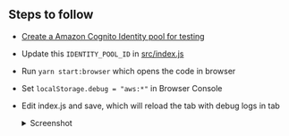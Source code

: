 ## Steps to follow

- [Create a Amazon Cognito Identity pool for testing](https://docs.aws.amazon.com/sdk-for-javascript/v2/developer-guide/getting-started-browser.html#getting-started-browser-create-identity-pool)
- Update this `IDENTITY_POOL_ID` in [src/index.js](./src/index.js)
- Run `yarn start:browser` which opens the code in browser
- Set `localStorage.debug = "aws:*"` in Browser Console
- Edit index.js and save, which will reload the tab with debug logs in tab

  <details>
  <summary>Screenshot</summary>

  <img src="./images/localStorage-debug-aws.png" />

  </details>
